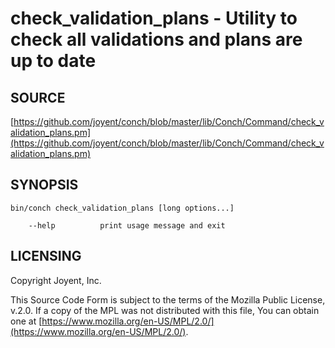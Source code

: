 # check\_validation\_plans - Utility to check all validations and plans are up to date

## SOURCE

[https://github.com/joyent/conch/blob/master/lib/Conch/Command/check_validation_plans.pm](https://github.com/joyent/conch/blob/master/lib/Conch/Command/check_validation_plans.pm)

## SYNOPSIS

```
bin/conch check_validation_plans [long options...]

    --help          print usage message and exit
```

## LICENSING

Copyright Joyent, Inc.

This Source Code Form is subject to the terms of the Mozilla Public License,
v.2.0. If a copy of the MPL was not distributed with this file, You can obtain
one at [https://www.mozilla.org/en-US/MPL/2.0/](https://www.mozilla.org/en-US/MPL/2.0/).
